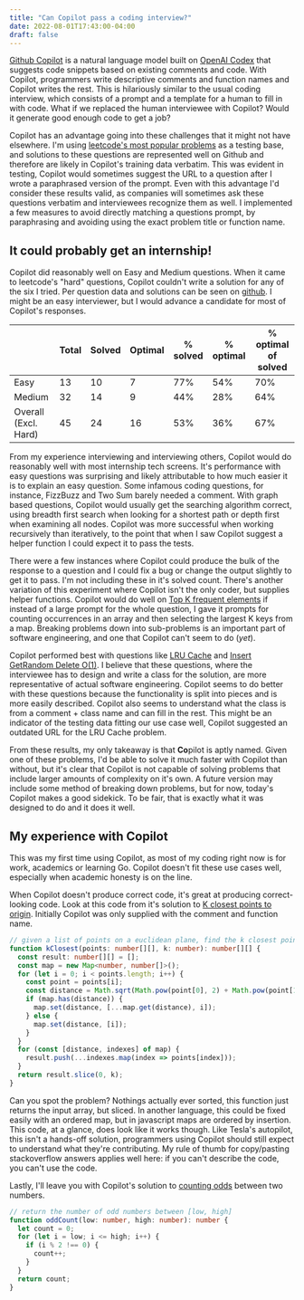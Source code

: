 ```yaml
---
title: "Can Copilot pass a coding interview?"
date: 2022-08-01T17:43:00-04:00
draft: false
---
```


[Github Copilot](https://github.com/features/Copilot) is a natural language model built on [OpenAI Codex](https://openai.com/blog/openai-codex/) that suggests code snippets based on existing comments and code. With Copilot, programmers write descriptive comments and function names and Copilot writes the rest. This is hilariously similar to the usual coding interview, which consists of a prompt and a template for a human to fill in with code. What if we replaced the human interviewee with Copilot? Would it generate good enough code to get a job?

Copilot has an advantage going into these challenges that it might not have elsewhere. I'm using [leetcode's most popular problems](https://leetcode.com/problemset/all/?sorting=W3sic29ydE9yZGVyIjoiREVTQ0VORElORyIsIm9yZGVyQnkiOiJGUkVRVUVOQ1kifV0%3D) as a testing base, and solutions to these questions are represented well on Github and therefore are likely in Copilot's training data verbatim. This was evident in testing, Copilot would sometimes suggest the URL to a question after I wrote a paraphrased version of the prompt. Even with this advantage I'd consider these results valid, as companies will sometimes ask these questions verbatim and interviewees recognize them as well. I implemented a few measures to avoid directly matching a questions prompt, by paraphrasing and avoiding using the exact problem title or function name.

## It could probably get an internship!

Copilot did reasonably well on Easy and Medium questions. When it came to leetcode's "hard" questions, Copilot couldn't write a solution for any of the six I tried. Per question data and solutions can be seen on [github](https://github.com/ryanmahan/Copilot-interview). I might be an easy interviewer, but I would advance a candidate for most of Copilot's responses.

|                      | Total | Solved | Optimal | % solved | % optimal | % optimal of solved |
| -------------------- | ----- | ------ | ------- | -------- | --------- | ------------------- |
| Easy                 | 13    | 10     | 7       | 77%   | 54%    | 70%              |
| Medium               | 32    | 14     | 9       | 44%   | 28%    | 64%              |
| Overall (Excl. Hard) | 45    | 24     | 16      | 53%   | 36%    | 67%              |

From my experience interviewing and interviewing others, Copilot would do reasonably well with most internship tech screens. It's performance with easy questions was surprising and likely attributable to how much easier it is to explain an easy question. Some infamous coding questions, for instance, FizzBuzz and Two Sum barely needed a comment. With graph based questions, Copilot would usually get the searching algorithm correct, using breadth first search when looking for a shortest path or depth first when examining all nodes. Copilot was more successful when working recursively than iteratively,  to the point that when I saw Copilot suggest a helper function I could expect it to pass the tests.

There were a few instances where Copilot could produce the bulk of the response to a question and I could fix a bug or change the output slightly to get it to pass. I'm not including these in it's solved count. There's another variation of this experiment where Copilot isn't the only coder, but supplies helper functions. Copilot would do well on [Top K frequent elements](https://leetcode.com/problems/top-k-frequent-elements/) if instead of a large prompt for the whole question, I gave it prompts for counting occurrences in an array and then selecting the largest K keys from a map. Breaking problems down into sub-problems is an important part of software engineering, and one that Copilot can't seem to do (*yet*).

Copilot performed best with questions like [LRU Cache](https://leetcode.com/problems/lru-cache/) and [Insert GetRandom Delete O(1)](https://leetcode.com/problems/insert-delete-getrandom-o1/). I believe that these questions, where the interviewee has to design and write a class for the solution, are more representative of actual software engineering. Copilot seems to do better with these questions because the functionality is split into pieces and is more easily described. Copilot also seems to understand what the class is from a comment + class name and can fill in the rest. This might be an indicator of the testing data fitting our use case well, Copilot suggested an outdated URL for the LRU Cache problem.

From these results, my only takeaway is that **Co**pilot is aptly named. Given one of these problems, I'd be able to solve it much faster with Copilot than without, but it's clear that Copilot is not capable of solving problems that include larger amounts of complexity on it's own. A future version may include some method of breaking down problems, but for now, today's Copilot makes a good sidekick. To be fair, that is exactly what it was designed to do and it does it well.

## My experience with Copilot

This was my first time using Copilot, as most of my coding right now is for work, academics or learning Go. Copilot doesn't fit these use cases well, especially when academic honesty is on the line. 

When Copilot doesn't produce correct code, it's great at producing correct-looking code. Look at this code from it's solution to [K closest points to origin](https://leetcode.com/problems/k-closest-points-to-origin/). Initially Copilot was only supplied with the comment and function name.

```typescript
// given a list of points on a euclidean plane, find the k closest points to the origin
function kClosest(points: number[][], k: number): number[][] {
  const result: number[][] = [];
  const map = new Map<number, number[]>();
  for (let i = 0; i < points.length; i++) {
    const point = points[i];
    const distance = Math.sqrt(Math.pow(point[0], 2) + Math.pow(point[1], 2));
    if (map.has(distance)) {
      map.set(distance, [...map.get(distance), i]);
    } else {
      map.set(distance, [i]);
    }
  }
  for (const [distance, indexes] of map) {
    result.push(...indexes.map(index => points[index]));
  }
  return result.slice(0, k);
}
```

Can you spot the problem? Nothings actually ever sorted, this function just returns the input array, but sliced. In another language, this could be fixed easily with an ordered map, but in javascript maps are ordered by insertion. This code, at a glance, does look like it works though. Like Tesla's autopilot, this isn't a hands-off solution, programmers using Copilot should still expect to understand what they're contributing. My rule of thumb for copy/pasting stackoverflow answers applies well here: if you can't describe the code, you can't use the code.

Lastly, I'll leave you with Copilot's solution to [counting odds](https://leetcode.com/problems/count-odd-numbers-in-an-interval-range) between two numbers. 

```typescript
// return the number of odd numbers between [low, high] 
function oddCount(low: number, high: number): number {
  let count = 0;
  for (let i = low; i <= high; i++) {
    if (i % 2 !== 0) {
      count++;
    }
  }
  return count;
}
```
